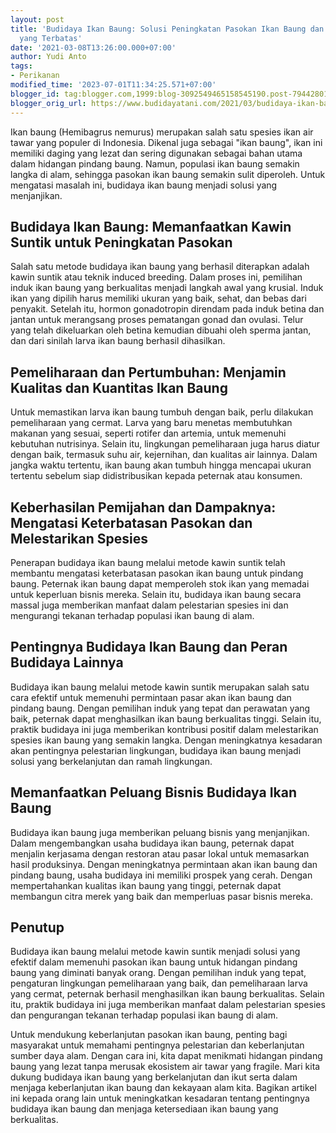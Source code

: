 ```yaml
---
layout: post
title: 'Budidaya Ikan Baung: Solusi Peningkatan Pasokan Ikan Baung dan Pindang Baung
  yang Terbatas'
date: '2021-03-08T13:26:00.000+07:00'
author: Yudi Anto
tags:
- Perikanan
modified_time: '2023-07-01T11:34:25.571+07:00'
blogger_id: tag:blogger.com,1999:blog-3092549465158545190.post-7944280108152547254
blogger_orig_url: https://www.budidayatani.com/2021/03/budidaya-ikan-baung-dengan-metode-kawin.html
---
```


<p>Ikan baung (Hemibagrus nemurus) merupakan salah satu spesies ikan air tawar yang populer di Indonesia. Dikenal juga sebagai "ikan baung", ikan ini memiliki daging yang lezat dan sering digunakan sebagai bahan utama dalam hidangan pindang baung. Namun, populasi ikan baung semakin langka di alam, sehingga pasokan ikan baung semakin sulit diperoleh. Untuk mengatasi masalah ini, budidaya ikan baung menjadi solusi yang menjanjikan.</p><h2>Budidaya Ikan Baung: Memanfaatkan Kawin Suntik untuk Peningkatan Pasokan</h2><p>Salah satu metode budidaya ikan baung yang berhasil diterapkan adalah kawin suntik atau teknik induced breeding. Dalam proses ini, pemilihan induk ikan baung yang berkualitas menjadi langkah awal yang krusial. Induk ikan yang dipilih harus memiliki ukuran yang baik, sehat, dan bebas dari penyakit. Setelah itu, hormon gonadotropin direndam pada induk betina dan jantan untuk merangsang proses pematangan gonad dan ovulasi. Telur yang telah dikeluarkan oleh betina kemudian dibuahi oleh sperma jantan, dan dari sinilah larva ikan baung berhasil dihasilkan.</p><h2>Pemeliharaan dan Pertumbuhan: Menjamin Kualitas dan Kuantitas Ikan Baung</h2><p>Untuk memastikan larva ikan baung tumbuh dengan baik, perlu dilakukan pemeliharaan yang cermat. Larva yang baru menetas membutuhkan makanan yang sesuai, seperti rotifer dan artemia, untuk memenuhi kebutuhan nutrisinya. Selain itu, lingkungan pemeliharaan juga harus diatur dengan baik, termasuk suhu air, kejernihan, dan kualitas air lainnya. Dalam jangka waktu tertentu, ikan baung akan tumbuh hingga mencapai ukuran tertentu sebelum siap didistribusikan kepada peternak atau konsumen.</p><h2>Keberhasilan Pemijahan dan Dampaknya: Mengatasi Keterbatasan Pasokan dan Melestarikan Spesies</h2><p>Penerapan budidaya ikan baung melalui metode kawin suntik telah membantu mengatasi keterbatasan pasokan ikan baung untuk pindang baung. Peternak ikan baung dapat memperoleh stok ikan yang memadai untuk keperluan bisnis mereka. Selain itu, budidaya ikan baung secara massal juga memberikan manfaat dalam pelestarian spesies ini dan mengurangi tekanan terhadap populasi ikan baung di alam.</p><h2>Pentingnya Budidaya Ikan Baung dan Peran Budidaya Lainnya</h2><p>Budidaya ikan baung melalui metode kawin suntik merupakan salah satu cara efektif untuk memenuhi permintaan pasar akan ikan baung dan pindang baung. Dengan pemilihan induk yang tepat dan perawatan yang baik, peternak dapat menghasilkan ikan baung berkualitas tinggi. Selain itu, praktik budidaya ini juga memberikan kontribusi positif dalam melestarikan spesies ikan baung yang semakin langka. Dengan meningkatnya kesadaran akan pentingnya pelestarian lingkungan, budidaya ikan baung menjadi solusi yang berkelanjutan dan ramah lingkungan.</p><h2>Memanfaatkan Peluang Bisnis Budidaya Ikan Baung</h2><p>Budidaya ikan baung juga memberikan peluang bisnis yang menjanjikan. Dalam mengembangkan usaha budidaya ikan baung, peternak dapat menjalin kerjasama dengan restoran atau pasar lokal untuk memasarkan hasil produksinya. Dengan meningkatnya permintaan akan ikan baung dan pindang baung, usaha budidaya ini memiliki prospek yang cerah. Dengan mempertahankan kualitas ikan baung yang tinggi, peternak dapat membangun citra merek yang baik dan memperluas pasar bisnis mereka.</p><h2>Penutup</h2><p>Budidaya ikan baung melalui metode kawin suntik menjadi solusi yang efektif dalam memenuhi pasokan ikan baung untuk hidangan pindang baung yang diminati banyak orang. Dengan pemilihan induk yang tepat, pengaturan lingkungan pemeliharaan yang baik, dan pemeliharaan larva yang cermat, peternak berhasil menghasilkan ikan baung berkualitas. Selain itu, praktik budidaya ini juga memberikan manfaat dalam pelestarian spesies dan pengurangan tekanan terhadap populasi ikan baung di alam.</p><p>Untuk mendukung keberlanjutan pasokan ikan baung, penting bagi masyarakat untuk memahami pentingnya pelestarian dan keberlanjutan sumber daya alam. Dengan cara ini, kita dapat menikmati hidangan pindang baung yang lezat tanpa merusak ekosistem air tawar yang fragile. Mari kita dukung budidaya ikan baung yang berkelanjutan dan ikut serta dalam menjaga keberlanjutan ikan baung dan kekayaan alam kita. Bagikan artikel ini kepada orang lain untuk meningkatkan kesadaran tentang pentingnya budidaya ikan baung dan menjaga ketersediaan ikan baung yang berkualitas.</p>
